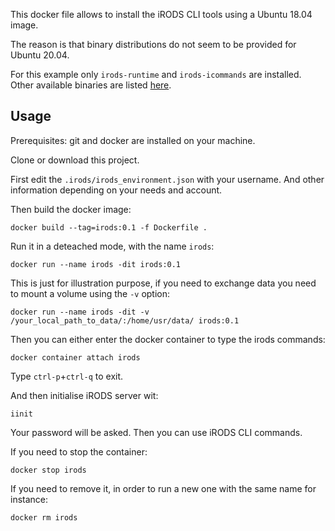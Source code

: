 This docker file allows to install the iRODS CLI tools using a Ubuntu 18.04 image.

The reason is that binary distributions do not seem to be provided for Ubuntu 20.04.

For this example only `irods-runtime` and `irods-icommands` are installed. Other available binaries are listed [here](https://irods.org/download/).

Usage
-----

Prerequisites: git and docker are installed on your machine.   

Clone or download this project.   

First edit the `.irods/irods_environment.json` with your username. And other information depending on your needs and account.

Then build the docker image:
```shell
docker build --tag=irods:0.1 -f Dockerfile .
```

Run it in a deteached mode, with the name `irods`:
```shell
docker run --name irods -dit irods:0.1
```

This is just for illustration purpose, if you need to exchange data you need to mount a volume using the `-v` option:

```shell
docker run --name irods -dit -v /your_local_path_to_data/:/home/usr/data/ irods:0.1
```


Then you can either enter the docker container to type the irods commands:
```shell
docker container attach irods
```

Type `ctrl-p`+`ctrl-q` to exit.

And then initialise iRODS server wit:

```shell
iinit
```

Your password will be asked. Then you can use iRODS CLI commands.


If you need to stop the container:
```shell
docker stop irods
```

If you need to remove it, in order to run a new one with the same name for instance:
```shell
docker rm irods
```
